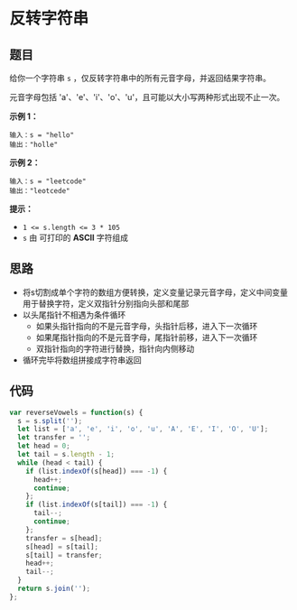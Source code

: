 # 反转字符串

## 题目

给你一个字符串 `s` ，仅反转字符串中的所有元音字母，并返回结果字符串。

元音字母包括 'a'、'e'、'i'、'o'、'u'，且可能以大小写两种形式出现不止一次。

**示例 1：**

```
输入：s = "hello"
输出："holle"
```

**示例 2：**

```
输入：s = "leetcode"
输出："leotcede"
```

**提示：**

- `1 <= s.length <= 3 * 105`
- `s` 由 可打印的 **ASCII** 字符组成

## 思路

- 将s切割成单个字符的数组方便转换，定义变量记录元音字母，定义中间变量用于替换字符，定义双指针分别指向头部和尾部
- 以头尾指针不相遇为条件循环
  - 如果头指针指向的不是元音字母，头指针后移，进入下一次循环
  - 如果尾指针指向的不是元音字母，尾指针前移，进入下一次循环
  - 双指针指向的字符进行替换，指针向内侧移动
- 循环完毕将数组拼接成字符串返回

## 代码

```js
var reverseVowels = function(s) {
  s = s.split('');
  let list = ['a', 'e', 'i', 'o', 'u', 'A', 'E', 'I', 'O', 'U'];
  let transfer = '';
  let head = 0;
  let tail = s.length - 1;
  while (head < tail) {
    if (list.indexOf(s[head]) === -1) {
      head++;
      continue;
    };
    if (list.indexOf(s[tail]) === -1) {
      tail--;
      continue;
    };
    transfer = s[head];
    s[head] = s[tail];
    s[tail] = transfer;
    head++;
    tail--;
  }
  return s.join('');
};
```
